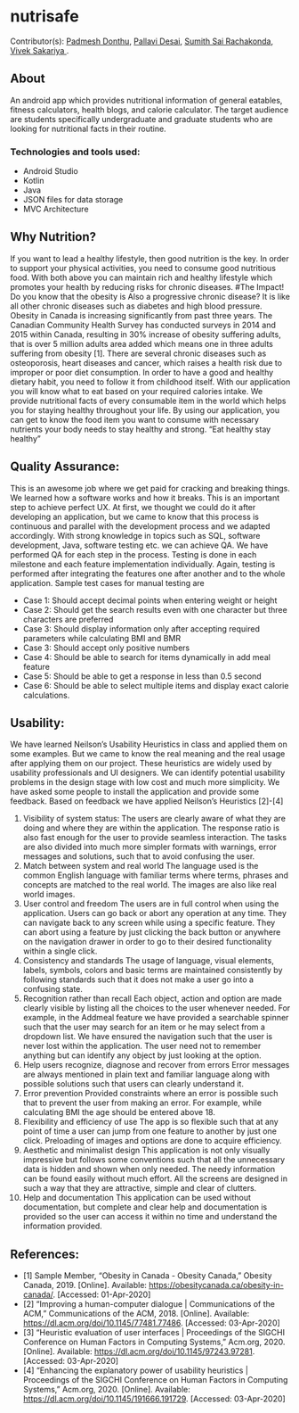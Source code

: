 # nutrisafe
Contributor(s): [Padmesh Donthu](https://git.cs.dal.ca/donthu), [Pallavi Desai](https://git.cs.dal.ca/pallavi), [Sumith Sai Rachakonda](https://github.com/rachakondasumithsai), [Vivek Sakariya
](https://git.cs.dal.ca/sakariya).

## About

An android app which provides nutritional information of general eatables, fitness calculators, health blogs, and calorie calculator. The target audience are students specifically undergraduate and graduate students who are looking for nutritional facts in their routine.

### Technologies and tools used:
* Android Studio 
* Kotlin 
* Java 
* JSON files for data storage
* MVC Architecture

## Why Nutrition?

If you want to lead a healthy lifestyle, then good nutrition is the key. In order to support your physical activities, you need to consume good nutritious food. With both above you can maintain rich and healthy lifestyle which promotes your health by reducing risks for chronic diseases.
#The Impact!
Do you know that the obesity is Also a progressive chronic disease? It is like all other chronic diseases such as diabetes and high blood pressure. Obesity in Canada is increasing significantly from past three years. The Canadian Community Health Survey has conducted surveys in 2014 and 2015 within Canada, resulting in 30% increase of obesity suffering adults, that is over 5 million adults area added which means one in three adults suffering from obesity [1].
There are several chronic diseases such as osteoporosis, heart diseases and cancer, which raises a health risk due to improper or poor diet consumption. In order to have a good and healthy dietary habit, you need to follow it from childhood itself. 
With our application you will know what to eat based on your required calories intake. We provide nutritional facts of every consumable item in the world which helps you for staying healthy throughout your life. By using our application, you can get to know the food item you want to consume with necessary nutrients your body needs to stay healthy and strong.
“Eat healthy stay healthy”


## Quality Assurance:
This is an awesome job where we get paid for cracking and breaking things. 
We learned how a software works and how it breaks. 
This is an important step to achieve perfect UX. 
At first, we thought we could do it after developing an application, but we came to know that this process is continuous and parallel with the development process and we adapted accordingly. 
With strong knowledge in topics such as SQL, software development, Java, software testing etc. we can achieve QA. 
We have performed QA for each step in the process. 
Testing is done in each milestone and each feature implementation individually. 
Again, testing is performed after integrating the features one after another and to the whole application. 
Sample test cases for manual testing are
* Case 1: Should accept decimal points when entering weight or height
* Case 2: Should get the search results even with one character but three characters are preferred
* Case 3: Should display information only after accepting required parameters while calculating BMI and BMR
* Case 3: Should accept only positive numbers
* Case 4: Should be able to search for items dynamically in add meal feature
* Case 5: Should be able to get a response in less than 0.5 second
* Case 6: Should be able to select multiple items and display exact calorie calculations.

## Usability:

We have learned Neilson’s Usability Heuristics in class and applied them on some examples. But we came to know the real meaning and the real usage after applying them on our project. These heuristics are widely used by usability professionals and UI designers. We can identify potential usability problems in the design stage with low cost and much more simplicity. We have asked some people to install the application and provide some feedback. Based on feedback we have applied Neilson’s Heuristics [2]-[4]
1.	Visibility of system status:
The users are clearly aware of what they are doing and where they are within the application. The response ratio is also fast enough for the user to provide seamless interaction. The tasks are also divided into much more simpler formats with warnings, error messages and solutions, such that to avoid confusing the user.
2.	Match between system and real world
The language used is the common English language with familiar terms where terms, phrases and concepts are matched to the real world. The images are also like real world images.
3.	User control and freedom
The users are in full control when using the application. Users can go back or abort any operation at any time. They can navigate back to any screen while using a specific feature. They can abort using a feature by just clicking the back button or anywhere on the navigation drawer in order to go to their desired functionality within a single click.
4.	Consistency and standards
The usage of language, visual elements, labels, symbols, colors and basic terms are maintained consistently by following standards such that it does not make a user go into a confusing state.
5.	Recognition rather than recall
Each object, action and option are made clearly visible by listing all the choices to the user whenever needed. For example, in the Addmeal feature we have provided a searchable spinner such that the user may search for an item or he may select from a dropdown list. We have ensured the navigation such that the user is never lost within the application. The user need not to remember anything but can identify any object by just looking at the option.
6.	Help users recognize, diagnose and recover from errors
Error messages are always mentioned in plain text and familiar language along with possible solutions such that users can clearly understand it.
7.	Error prevention
Provided constraints where an error is possible such that to prevent the user from making an error. For example, while calculating BMI the age should be entered above 18.
8.	Flexibility and efficiency of use
The app is so flexible such that at any point of time a user can jump from one feature to another by just one click. Preloading of images and options are done to acquire efficiency.
9.	Aesthetic and minimalist design
This application is not only visually impressive but follows some conventions such that all the unnecessary data is hidden and shown when only needed. The needy information can be found easily without much effort. All the screens are designed in such a way that they are attractive, simple and clear of clutters.
10.	Help and documentation
This application can be used without documentation, but complete and clear help and documentation is provided so the user can access it within no time and understand the information provided.

## References:
* [1] Sample Member, “Obesity in Canada - Obesity Canada,” Obesity Canada, 2019. [Online]. Available: https://obesitycanada.ca/obesity-in-canada/. [Accessed: 01-Apr-2020]
* [2] “Improving a human-computer dialogue | Communications of the ACM,” Communications of the ACM, 2018. [Online]. Available: https://dl.acm.org/doi/10.1145/77481.77486. [Accessed: 03-Apr-2020]
* [3] “Heuristic evaluation of user interfaces | Proceedings of the SIGCHI Conference on Human Factors in Computing Systems,” Acm.org, 2020. [Online]. Available: https://dl.acm.org/doi/10.1145/97243.97281. [Accessed: 03-Apr-2020]
* [4] “Enhancing the explanatory power of usability heuristics | Proceedings of the SIGCHI Conference on Human Factors in Computing Systems,” Acm.org, 2020. [Online]. Available: https://dl.acm.org/doi/10.1145/191666.191729. [Accessed: 03-Apr-2020]

